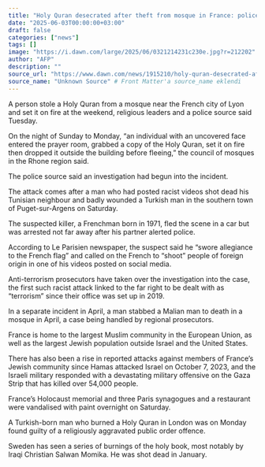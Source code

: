 ```yaml
---
title: "Holy Quran desecrated after theft from mosque in France: police"
date: "2025-06-03T00:00:00+03:00"
draft: false
categories: ["news"]
tags: []
image: "https://i.dawn.com/large/2025/06/0321214231c230e.jpg?r=212202"
author: "AFP"
description: ""
source_url: "https://www.dawn.com/news/1915210/holy-quran-desecrated-after-theft-from-mosque-in-france-police"
source_name: "Unknown Source" # Front Matter'a source_name eklendi
---
```

A person stole a Holy Quran from a mosque near the French city of Lyon and set it on fire at the weekend, religious leaders and a police source said Tuesday.

On the night of Sunday to Monday, “an individual with an uncovered face entered the prayer room, grabbed a copy of the Holy Quran, set it on fire then dropped it outside the building before fleeing,” the council of mosques in the Rhone region said.

The police source said an investigation had begun into the incident.

The attack comes after a man who had posted racist videos shot dead his Tunisian neighbour and badly wounded a Turkish man in the southern town of Puget-sur-Argens on Saturday.

The suspected killer, a Frenchman born in 1971, fled the scene in a car but was arrested not far away after his partner alerted police.

According to Le Parisien newspaper, the suspect said he “swore allegiance to the French flag” and called on the French to “shoot” people of foreign origin in one of his videos posted on social media.

Anti-terrorism prosecutors have taken over the investigation into the case, the first such racist attack linked to the far right to be dealt with as “terrorism” since their office was set up in 2019.

In a separate incident in April, a man stabbed a Malian man to death in a mosque in April, a case being handled by regional prosecutors.

France is home to the largest Muslim community in the European Union, as well as the largest Jewish population outside Israel and the United States.

There has also been a rise in reported attacks against members of France’s Jewish community since Hamas attacked Israel on October 7, 2023, and the Israeli military responded with a devastating military offensive on the Gaza Strip that has killed over 54,000 people.

France’s Holocaust memorial and three Paris synagogues and a restaurant were vandalised with paint overnight on Saturday.

A Turkish-born man who burned a Holy Quran in London was on Monday found guilty of a religiously aggravated public order offence.

Sweden has seen a series of burnings of the holy book, most notably by Iraqi Christian Salwan Momika. He was shot dead in January.